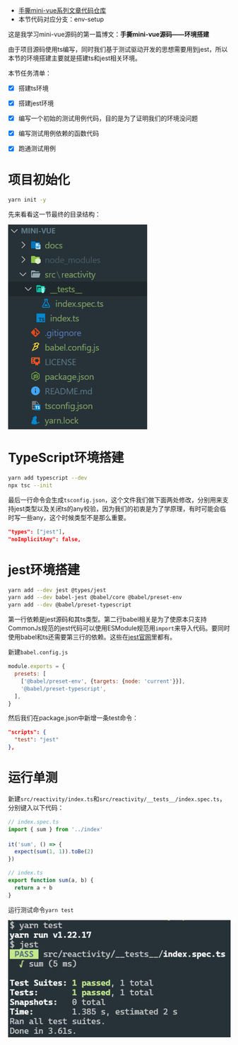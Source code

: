 - [手撕mini-vue系列文章代码仓库](https://github.com/mini-vue)
- 本节代码对应分支：env-setup

这是我学习mini-vue源码的第一篇博文：**手撕mini-vue源码——环境搭建**

由于项目源码使用ts编写，同时我们基于测试驱动开发的思想需要用到jest，所以本节的环境搭建主要就是搭建ts和jest相关环境。

本节任务清单：

- [x] 搭建ts环境
- [x] 搭建jest环境
- [x] 编写一个初始的测试用例代码，目的是为了证明我们的环境没问题
- [x] 编写测试用例依赖的函数代码
- [x] 跑通测试用例


# 项目初始化

```sh
yarn init -y
```

先来看看这一节最终的目录结构：

![目录结构](./1.png)

# TypeScript环境搭建

```sh
yarn add typescript --dev
npx tsc --init
```
最后一行命令会生成`tsconfig.json`，这个文件我们做下面两处修改，分别用来支持jest类型以及关闭ts的any校验，因为我们的初衷是为了学原理，有时可能会临时写一些any，这个时候类型不是那么重要。

```json
"types": ["jest"], 
"noImplicitAny": false,
```

# jest环境搭建

```sh
yarn add --dev jest @types/jest 
yarn add --dev babel-jest @babel/core @babel/preset-env 
yarn add --dev @babel/preset-typescript
```
第一行依赖是jest源码和其ts类型。第二行babel相关是为了使原本只支持CommonJs规范的jest代码可以使用ESModule规范用`import`来导入代码。要同时使用babel和ts还需要第三行的依赖。这些在[jest官网](https://jestjs.io/)里都有。

新建`babel.config.js`

```js
module.exports = {
  presets: [
    ['@babel/preset-env', {targets: {node: 'current'}}],
    '@babel/preset-typescript',
  ],
}
```

然后我们在package.json中新增一条test命令：

```json
"scripts": {
  "test": "jest"
},
```

# 运行单测

新建`src/reactivity/index.ts`和`src/reactivity/__tests__/index.spec.ts`，分别键入以下代码：

```ts
// index.spec.ts
import { sum } from '../index'

it('sum', () => {
  expect(sum(1, 1)).toBe(2)
})
```

```ts
// index.ts
export function sum(a, b) {
  return a + b
}
```

运行测试命令`yarn test`

![yarn test](./2.png)




